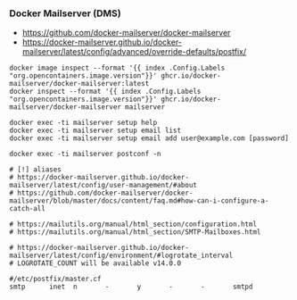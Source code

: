 ### Docker Mailserver (DMS)
* https://github.com/docker-mailserver/docker-mailserver
* https://docker-mailserver.github.io/docker-mailserver/latest/config/advanced/override-defaults/postfix/

```shell
docker image inspect --format '{{ index .Config.Labels "org.opencontainers.image.version"}}' ghcr.io/docker-mailserver/docker-mailserver:latest
docker inspect --format '{{ index .Config.Labels "org.opencontainers.image.version"}}' ghcr.io/docker-mailserver/docker-mailserver mailserver

docker exec -ti mailserver setup help
docker exec -ti mailserver setup email list
docker exec -ti mailserver setup email add user@example.com [password]

docker exec -ti mailserver postconf -n

# [!] aliases
# https://docker-mailserver.github.io/docker-mailserver/latest/config/user-management/#about
# https://github.com/docker-mailserver/docker-mailserver/blob/master/docs/content/faq.md#how-can-i-configure-a-catch-all

# https://mailutils.org/manual/html_section/configuration.html
# https://mailutils.org/manual/html_section/SMTP-Mailboxes.html

# https://docker-mailserver.github.io/docker-mailserver/latest/config/environment/#logrotate_interval
# LOGROTATE_COUNT will be available v14.0.0

#/etc/postfix/master.cf
smtp      inet  n       -       y       -       -       smtpd
```
